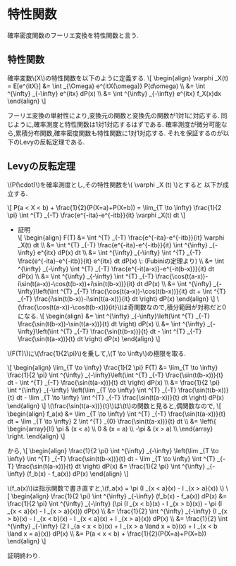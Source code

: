 # 特性関数
確率密度関数のフーリエ変換を特性関数と言う.

## 特性関数
確率変数\\(X\\)の特性関数を以下のように定義する.
\\[
\begin{align}
\varphi _X(t) = E[e^{itX}] &= \int _{\Omega} e^{itX(\omega)} P(d\omega) \\\\
&= \int ^{\infty} _{-\infty} e^{itx} dP(x) \\\\
&= \int ^{\infty} _{-\infty} e^{itx} f_X(x)dx
\end{align}
\\]

フーリエ変換の単射性により,変換元の関数と変換先の関数が1対1に対応する.
同じように,確率測度と特性関数は1対1対応するはずである.
確率測度が微分可能なら,累積分布関数,確率密度関数も特性関数に1対1対応する.
それを保証するのが以下のLevyの反転定理である.

## Levyの反転定理
\\(P(\cdot)\\)を確率測度とし,その特性関数を\\( \varphi _X (t) \\)とすると
以下が成立する.

\\[
	P(a < X < b) + \frac{1}{2}(P(X=a)+P(X=b)) = \lim_{T \to \infty} \frac{1}{2 \pi} \int ^{T} _{-T} \frac{e^{-ita}-e^{-itb}}{it} \varphi _X(t) dt
\\]

- 証明  
\\[
\begin{align}
F(T) &= \int ^{T} _{-T} \frac{e^{-ita}-e^{-itb}}{it} \varphi _X(t) dt \\\\
	&= \int ^{T} _{-T} \frac{e^{-ita}-e^{-itb}}{it} \int ^{\infty} _{-\infty} e^{itx} dP(x) dt \\\\
	&= \int ^{\infty} _{-\infty} \int ^{T} _{-T} \frac{e^{-ita}-e^{-itb}}{it} e^{itx} dt dP(x) \\: (Fubiniの定理より) \\\\
	&= \int ^{\infty} _{-\infty} \int ^{T} _{-T} \frac{e^{-it(a-x)}-e^{-it(b-x)}}{it} dt dP(x) \\\\
	&= \int ^{\infty} _{-\infty} \int ^{T} _{-T} \frac{\cos(t(a-x))-i\sin(t(a-x))-\cos(t(b-x))+i\sin(t(b-x))}{it} dt dP(x) \\\\
	&= \int ^{\infty} _{-\infty}\left(\int ^{T} _{-T} \frac{\cos(t(a-x))-\cos(t(b-x))}{it} dt + \int ^{T} _{-T} \frac{i\sin(t(b-x))-i\sin(t(a-x))}{it} dt \right) dP(x)
\end{align}
\\]
\\(\frac{\cos(t(a-x))-\cos(t(b-x))}{it}\\)は奇関数なので,積分範囲が対称だと0になる.
\\[
\begin{align}
	&= \int ^{\infty} _{-\infty}\left(\int ^{T} _{-T} \frac{\sin(t(b-x))-\sin(t(a-x))}{t} dt \right) dP(x) \\\\
	&= \int ^{\infty} _{-\infty}\left(\int ^{T} _{-T} \frac{\sin(t(b-x))}{t} dt - \int ^{T} _{-T} \frac{\sin(t(a-x))}{t} dt \right) dP(x)
\end{align}
\\]

\\(F(T)\\)に\\(\frac{1}{2\pi}\\)を乗して,\\(T \to \infty\\)の極限を取る.

\\[
\begin{align}
\lim_{T \to \infty} \frac{1}{2 \pi} F(T) &= \lim_{T \to \infty} \frac{1}{2 \pi} \int ^{\infty} _{-\infty}\left(\int ^{T} _{-T} \frac{\sin(t(b-x))}{t} dt - \int ^{T} _{-T} \frac{\sin(t(a-x))}{t} dt \right) dP(x) \\\\
&= \frac{1}{2 \pi} \int ^{\infty} _{-\infty} \left(\lim _{T \to \infty} \int ^{T} _{-T} \frac{\sin(t(b-x))}{t} dt - \lim _{T \to \infty} \int ^{T} _{-T} \frac{\sin(t(a-x))}{t} dt \right) dP(x)
\end{align}
\\]
\\(\frac{\sin(t(a-x))}{t}\\)は\\(t\\)の関数と見ると,偶関数なので,
\\[
\begin{align}
f_a(x) &= \lim _{T \to \infty} \int ^{T} _{-T} \frac{\sin(t(a-x))}{t} dt = \lim _{T \to \infty} 2 \int ^{T} _{0} \frac{\sin(t(a-x))}{t} dt \\\\
&= \left\\{ \begin{array}{ll}
	\pi & (x < a) \\\\
	0 & (x = a) \\\\
	-\pi & (x > a) \\\\
\end{array} \right.
\end{align}
\\]

から,
\\[
\begin{align}
 \frac{1}{2 \pi} \int ^{\infty} _{-\infty} \left(\lim _{T \to \infty} \int ^{T} _{-T} \frac{\sin(t(b-x))}{t} dt - \lim _{T \to \infty} \int ^{T} _{-T} \frac{\sin(t(a-x))}{t} dt \right) dP(x) &=
  \frac{1}{2 \pi} \int ^{\infty} _{-\infty} (f_b(x) - f_a(x)) dP(x)
\end{align}
\\]

\\(f_a(x)\\)は指示関数で書き直すと,\\(f_a(x) = \pi (I _{x < a}(x) - I _{x > a}(x)) \\)
\\[
\begin{align}
  \frac{1}{2 \pi} \int ^{\infty} _{-\infty} (f_b(x) - f_a(x)) dP(x) &= \frac{1}{2 \pi} \int ^{\infty} _{-\infty} (\pi (I _{x < b}(x) - I _{x > b}(x)) - \pi (I _{x < a}(x) - I _{x > a}(x))) dP(x) \\\\
  &= \frac{1}{2} \int ^{\infty} _{-\infty} (I _{x > b}(x) - I _{x < b}(x) - I _{x < a}(x) + I _{x > a}(x)) dP(x) \\\\
  &= \frac{1}{2} \int ^{\infty} _{-\infty} (2 I _{a < x < b}(x) + I _{x > a \land x = b}(x) + I _{x < b \land x = a}(x)) dP(x) \\\\
  &= P(a < x < b) + \frac{1}{2}(P(X=a)+P(X=b))
\end{align}
\\]

証明終わり.
